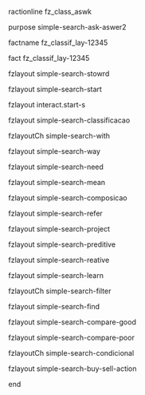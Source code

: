 
ractionline fz_class_aswk
 purpose simple-search-ask-aswer2
 factname fz_classif_lay-12345

fact fz_classif_lay-12345
 fzlayout simple-search-stowrd
 fzlayout simple-search-start
 fzlayout interact.start-s
 fzlayout simple-search-classificacao
 fzlayoutCh simple-search-with
 fzlayout simple-search-way
 fzlayout simple-search-need
 fzlayout simple-search-mean
 fzlayout simple-search-composicao
 fzlayout simple-search-refer

 fzlayout simple-search-project
 fzlayout simple-search-preditive
 fzlayout simple-search-reative
 fzlayout simple-search-learn

 fzlayoutCh simple-search-filter
 fzlayout simple-search-find
 fzlayout simple-search-compare-good
 fzlayout simple-search-compare-poor
 fzlayoutCh simple-search-condicional
 fzlayout simple-search-buy-sell-action
end





